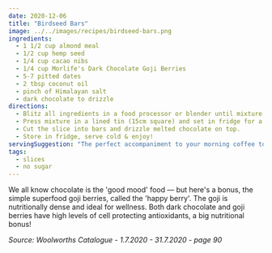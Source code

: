 ```yaml
---
date: 2020-12-06
title: "Birdseed Bars"
image: ../../images/recipes/birdseed-bars.png
ingredients:
  - 1 1/2 cup almond meal
  - 1/2 cup hemp seed
  - 1/4 cup cacao nibs
  - 1/4 cup Morlife's Dark Chocolate Goji Berries
  - 5-7 pitted dates
  - 2 tbsp coconut oil
  - pinch of Himalayan salt
  - dark chocolate to drizzle
directions:
  - Blitz all ingredients in a food processor or blender until mixture is semi smooth & sticky.
  - Press mixture in a lined tin (15cm square) and set in fridge for a few hours, (overnight is best).
  - Cut the slice into bars and drizzle melted chocolate on top.
  - Store in fridge, serve cold & enjoy!
servingSuggestion: "The perfect accompaniment to your morning coffee to kick-start your day"
tags:
  - slices
  - no sugar
---
```


We all know chocolate is the 'good mood' food &mdash; but here's a bonus, the simple superfood goji berries, called the 'happy berry'. The goji is nutritionally dense and ideal for wellness. Both dark chocolate and goji berries have high levels of cell protecting antioxidants, a big nutritional bonus!

_Source: Woolworths Catalogue - 1.7.2020 - 31.7.2020 - page 90_
